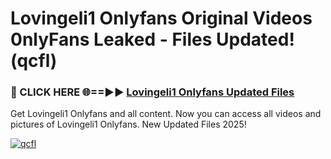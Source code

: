 # Lovingeli1 Onlyfans Original Videos 0nlyFans Leaked - Files Updated! (qcfl)

<h3>🔴 CLICK HERE 🌐==►► <a href="https://tinyurl.com/2m67pmp6" rel="nofollow">Lovingeli1 Onlyfans Updated Files</a></h3>

Get Lovingeli1 Onlyfans and all content. Now you can access all videos and pictures of Lovingeli1 Onlyfans. New Updated Files 2025!

[![qcfl](https://i.imgur.com/H4QAA4z.gif)](https://tinyurl.com/2m67pmp6)